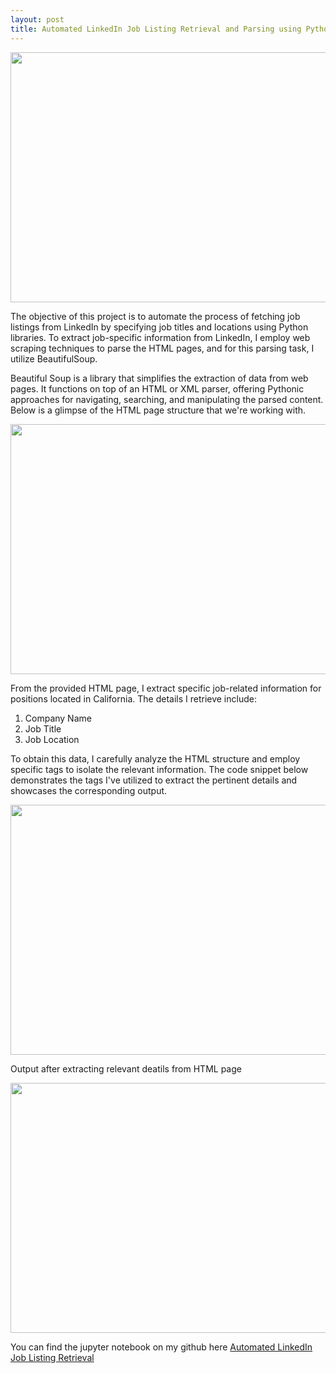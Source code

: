 ```yaml
---
layout: post
title: Automated LinkedIn Job Listing Retrieval and Parsing using Python with BeautifulSoup.
---
```


<p align="center">
  <img width="800" height="400" src="{{ site.baseurl }}/images/Data_Scientist_job.jpg">
</p>

The objective of this project is to automate the process of fetching job listings from
LinkedIn by specifying job titles and locations using Python libraries. To extract job-specific information from LinkedIn, I employ web scraping techniques to parse the HTML pages, and for this parsing task, I utilize BeautifulSoup.

Beautiful Soup is a library that simplifies the extraction of data from web pages. It functions on top of an HTML or XML parser, offering Pythonic approaches for navigating, searching, and manipulating the parsed content. Below is a glimpse of the HTML page structure that we're working with.

<p align="center">
  <img width="800" height="400" src="{{ site.baseurl }}/images/html_page_for_jobs.jpg">
</p>

From the provided HTML page, I extract specific job-related information for positions located in California. The details I retrieve include:

1. Company Name
2. Job Title
3. Job Location

To obtain this data, I carefully analyze the HTML structure and employ specific tags to isolate the relevant information. The code snippet below demonstrates the tags I've utilized to extract the pertinent details and showcases the corresponding output.

<p align="center">
  <img width="1000" height="400" src="{{ site.baseurl }}/images/code_for_web_scrspping.jpg">
</p>


Output after extracting relevant deatils from HTML page

<p align="center">
  <img width="800" height="400" src="{{ site.baseurl }}/images/web_scrapping_output.jpg">
</p>

You can find the jupyter notebook on my github here <a href="https://github.com/DivyaNayak0417/Webscraping_Python/blob/main/Webscraping_Project.ipynb">Automated LinkedIn Job Listing Retrieval</a>
